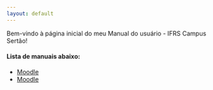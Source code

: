 ```yaml
---
layout: default
---
```


Bem-vindo à página inicial do meu Manual do usuário - IFRS Campus Sertão!

#### Lista de manuais abaixo:
* [Moodle](./moodle/moodle.html)
* [Moodle](./moodle.html)